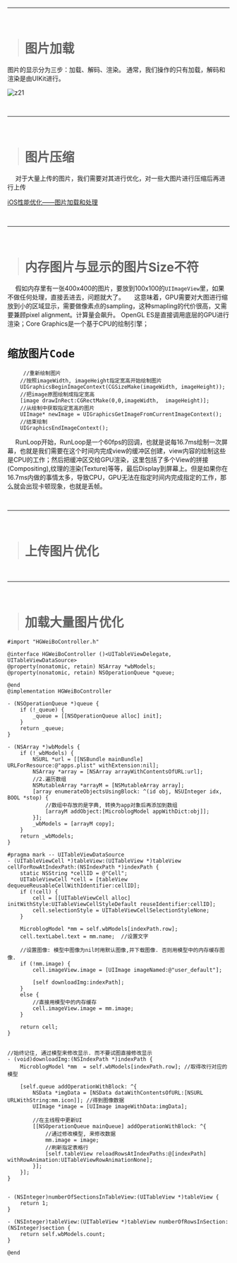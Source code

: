 <br/>

***
<br/>

># 图片加载
图片的显示分为三步：加载、解码、渲染。
通常，我们操作的只有加载，解码和渲染是由UIKit进行。

![z21](https://raw.githubusercontent.com/harleyGit/StudyNotes/master/Pictures/z21.jpg)




<br/>

***
<br/>


># 图片压缩
&emsp;   对于大量上传的图片，我们需要对其进行优化，对一些大图片进行压缩后再进行上传
[](https://www.jianshu.com/p/76f7eb00ef13)

[iOS性能优化——图片加载和处理](https://www.jianshu.com/p/7d8a82115060)



<br/>

***
<br/>




># 内存图片与显示的图片Size不符
&emsp;  假如内存里有一张400x400的图片，要放到100x100的`UIImageView`里，如果不做任何处理，直接丢进去，问题就大了。
&emsp;  这意味着，GPU需要对大图进行缩放到小的区域显示，需要做像素点的sampling，这种smapling的代价很高，又需要兼顾pixel alignment。计算量会飙升。
OpenGL ES是直接调用底层的GPU进行渲染；Core Graphics是一个基于CPU的绘制引擎；

# `缩放图片Code`

```
     //重新绘制图片
    //按照imageWidth, imageHeight指定宽高开始绘制图片
    UIGraphicsBeginImageContext(CGSizeMake(imageWidth, imageHeight));
    //把image原图绘制成指定宽高
    [image drawInRect:CGRectMake(0,0,imageWidth,  imageHeight)];
    //从绘制中获取指定宽高的图片
    UIImage* newImage = UIGraphicsGetImageFromCurrentImageContext();
    //结束绘制
    UIGraphicsEndImageContext();
```
&emsp;  RunLoop开始，RunLoop是一个60fps的回调，也就是说每16.7ms绘制一次屏幕，也就是我们需要在这个时间内完成view的缓冲区创建，view内容的绘制这些是CPU的工作；然后把缓冲区交给GPU渲染，这里包括了多个View的拼接(Compositing),纹理的渲染(Texture)等等，最后Display到屏幕上。但是如果你在16.7ms内做的事情太多，导致CPU，GPU无法在指定时间内完成指定的工作，那么就会出现卡顿现象，也就是丢帧。



<br/>

***
<br/>

># 上传图片优化





<br/>

***
<br/>

># 加载大量图片优化

```
#import "HGWeiBoController.h"

@interface HGWeiBoController ()<UITableViewDelegate, UITableViewDataSource>
@property(nonatomic, retain) NSArray *wbModels;
@property(nonatomic, retain) NSOperationQueue *queue;

@end
@implementation HGWeiBoController

- (NSOperationQueue *)queue {
    if (!_queue) {
        _queue = [[NSOperationQueue alloc] init];
    }
    return _queue;
}

- (NSArray *)wbModels {
    if (!_wbModels) {
        NSURL *url = [[NSBundle mainBundle] URLForResource:@"apps.plist" withExtension:nil];
        NSArray *array = [NSArray arrayWithContentsOfURL:url];
        //2.遍历数组
        NSMutableArray *arrayM = [NSMutableArray array];
        [array enumerateObjectsUsingBlock: ^(id obj, NSUInteger idx, BOOL *stop) {
            //数组中存放的是字典, 转换为app对象后再添加到数组
            [arrayM addObject:[MicroblogModel appWithDict:obj]];
        }];
        _wbModels = [arrayM copy];
    }
    return _wbModels;
}

#pragma mark -- UITableViewDataSource
- (UITableViewCell *)tableView:(UITableView *)tableView cellForRowAtIndexPath:(NSIndexPath *)indexPath {
    static NSString *cellID = @"Cell";
    UITableViewCell *cell = [tableView dequeueReusableCellWithIdentifier:cellID];
    if (!cell) {
        cell = [[UITableViewCell alloc] initWithStyle:UITableViewCellStyleDefault reuseIdentifier:cellID];
        cell.selectionStyle = UITableViewCellSelectionStyleNone;
    }
    
    MicroblogModel *mm = self.wbModels[indexPath.row];
    cell.textLabel.text = mm.name;  //设置文字
    
    //设置图像: 模型中图像为nil时用默认图像,并下载图像. 否则用模型中的内存缓存图像.
    if (!mm.image) {
        cell.imageView.image = [UIImage imageNamed:@"user_default"];
        
        [self downloadImg:indexPath];
    }
    else {
        //直接用模型中的内存缓存
        cell.imageView.image = mm.image;
    }

    return cell;
}


//始终记住, 通过模型来修改显示. 而不要试图直接修改显示
- (void)downloadImg:(NSIndexPath *)indexPath {
    MicroblogModel *mm  = self.wbModels[indexPath.row]; //取得改行对应的模型
    
    [self.queue addOperationWithBlock: ^{
        NSData *imgData = [NSData dataWithContentsOfURL:[NSURL URLWithString:mm.icon]]; //得到图像数据
        UIImage *image = [UIImage imageWithData:imgData];
        
        //在主线程中更新UI
        [[NSOperationQueue mainQueue] addOperationWithBlock: ^{
            //通过修改模型, 来修改数据
            mm.image = image;
            //刷新指定表格行
            [self.tableView reloadRowsAtIndexPaths:@[indexPath] withRowAnimation:UITableViewRowAnimationNone];
        }];
    }];
}


- (NSInteger)numberOfSectionsInTableView:(UITableView *)tableView {
    return 1;
}

- (NSInteger)tableView:(UITableView *)tableView numberOfRowsInSection:(NSInteger)section {
    return self.wbModels.count;
}

@end

```
